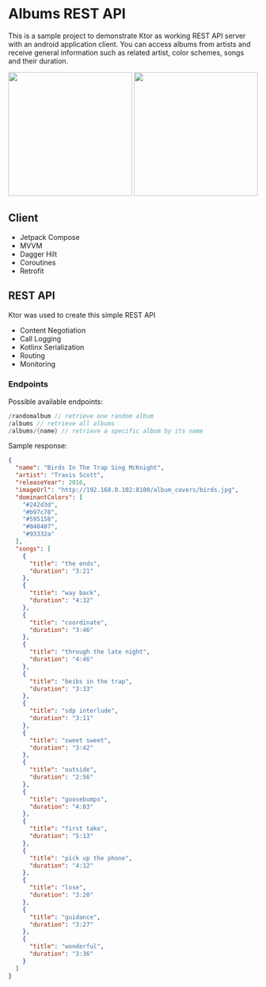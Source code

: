 # Albums REST API

This is a sample project to demonstrate Ktor as working REST API server with an android application client.
You can access albums from artists and receive general information such as related artist, color schemes, songs and their duration.

<p float="left">
  <img src="https://github.com/torbenziegler/Albums-REST-API/blob/main/Images/readme_1.jpg" width="250" />
  <img src="https://github.com/torbenziegler/Albums-REST-API/blob/main/Images/readme_2.jpg" width="250" />
</p>

## Client

- Jetpack Compose
- MVVM
- Dagger Hilt
- Coroutines
- Retrofit

## REST API

Ktor was used to create this simple REST API

- Content Negotiation
- Call Logging
- Kotlinx Serialization
- Routing
- Monitoring

### Endpoints

Possible available endpoints:

``` kotlin
/randomalbum // retrieve one random album
/albums // retrieve all albums
/albums/{name} // retrieve a specific album by its name
```

Sample response:

``` json
{
  "name": "Birds In The Trap Sing McKnight",
  "artist": "Travis Scott",
  "releaseYear": 2016,
  "imageUrl": "http://192.168.0.102:8100/album_covers/birds.jpg",
  "dominantColors": [
    "#242d3d",
    "#b97c78",
    "#595158",
    "#040407",
    "#93332a"
  ],
  "songs": [
    {
      "title": "the ends",
      "duration": "3:21"
    },
    {
      "title": "way back",
      "duration": "4:32"
    },
    {
      "title": "coordinate",
      "duration": "3:46"
    },
    {
      "title": "through the late night",
      "duration": "4:46"
    },
    {
      "title": "beibs in the trap",
      "duration": "3:33"
    },
    {
      "title": "sdp interlude",
      "duration": "3:11"
    },
    {
      "title": "sweet sweet",
      "duration": "3:42"
    },
    {
      "title": "outside",
      "duration": "2:56"
    },
    {
      "title": "goosebumps",
      "duration": "4:03"
    },
    {
      "title": "first take",
      "duration": "5:13"
    },
    {
      "title": "pick up the phone",
      "duration": "4:12"
    },
    {
      "title": "lose",
      "duration": "3:20"
    },
    {
      "title": "guidance",
      "duration": "3:27"
    },
    {
      "title": "wonderful",
      "duration": "3:36"
    }
  ]
}
```
